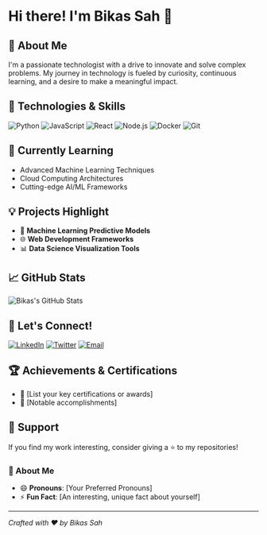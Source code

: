 # Hi there! I'm Bikas Sah 👋

## 🚀 About Me
I'm a passionate technologist with a drive to innovate and solve complex problems. My journey in technology is fueled by curiosity, continuous learning, and a desire to make a meaningful impact.

## 🔧 Technologies & Skills
![Python](https://img.shields.io/badge/-Python-black?style=flat-square&logo=python)
![JavaScript](https://img.shields.io/badge/-JavaScript-black?style=flat-square&logo=javascript)
![React](https://img.shields.io/badge/-React-black?style=flat-square&logo=react)
![Node.js](https://img.shields.io/badge/-Node.js-black?style=flat-square&logo=Node.js)
![Docker](https://img.shields.io/badge/-Docker-black?style=flat-square&logo=docker)
![Git](https://img.shields.io/badge/-Git-black?style=flat-square&logo=git)

## 🌱 Currently Learning
- Advanced Machine Learning Techniques
- Cloud Computing Architectures
- Cutting-edge AI/ML Frameworks

## 💡 Projects Highlight
- 🤖 **Machine Learning Predictive Models**
- 🌐 **Web Development Frameworks**
- 📊 **Data Science Visualization Tools**

## 📈 GitHub Stats
![Bikas's GitHub Stats](https://github-readme-stats.vercel.app/api?username=sahbikas&show_icons=true&theme=radical)

## 🤝 Let's Connect!
[![LinkedIn](https://img.shields.io/badge/-LinkedIn-blue?style=flat-square&logo=Linkedin&logoColor=white)](YOUR_LINKEDIN_URL)
[![Twitter](https://img.shields.io/badge/-Twitter-1DA1F2?style=flat-square&logo=Twitter&logoColor=white)](YOUR_TWITTER_URL)
[![Email](https://img.shields.io/badge/-Email-D14836?style=flat-square&logo=Gmail&logoColor=white)](mailto:YOUR_EMAIL)

## 🏆 Achievements & Certifications
- 🥇 [List your key certifications or awards]
- 🏅 [Notable accomplishments]

## 💖 Support
If you find my work interesting, consider giving a ⭐ to my repositories!

### 📜 About Me
- 😄 **Pronouns**: [Your Preferred Pronouns]
- ⚡ **Fun Fact**: [An interesting, unique fact about yourself]

---
*Crafted with ❤️ by Bikas Sah*
